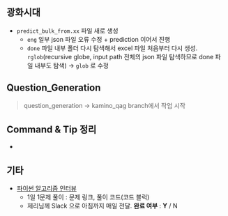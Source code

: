 ## 광화시대

- `predict_bulk_from.xx` 파일 새로 생성
  -  `eng` 일부 json 파일 오류 수정 + prediction 이어서 진행
  -  `done` 파일 내부 폴더 다시 탐색해서 excel 파일 처음부터 다시 생성. `rglob`(recursive globe, input path 전체의 json 파일 탐색하므로 done 파일 내부도 탐색) -> `glob` 로 수정



## Question_Generation

> question_generation -> kamino_qag branch에서 작업 시작



## Command & Tip 정리

- 




## 기타

- [파이썬 알고리즘 인터뷰](https://github.com/onlybooks/algorithm-interview)
  - 1일 1문제 풀이 : 문제 링크, 풀이 코드(코드 블럭)
  - 제리님께 Slack 으로 아침까지 매일 전달. **완료 여부** : **Y** / N
